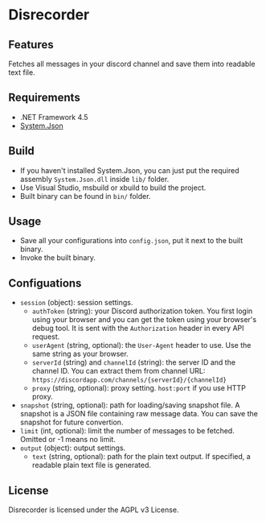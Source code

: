 ﻿# Disrecorder

## Features

Fetches all messages in your discord channel and save them into readable text file.

## Requirements

* .NET Framework 4.5
* [System.Json](https://www.nuget.org/packages/System.Json/)

## Build

* If you haven't installed System.Json, you can just put the required assembly `System.Json.dll` inside `lib/` folder.
* Use Visual Studio, msbuild or xbuild to build the project.
* Built binary can be found in `bin/` folder.

## Usage

* Save all your configurations into `config.json`, put it next to the built binary.
* Invoke the built binary.

## Configuations

* `session` (object): session settings.
  * `authToken` (string): your Discord authorization token.
    You first login using your browser and you can get the token using your browser's debug tool.
    It is sent with the `Authorization` header in every API request.
  * `userAgent` (string, optional): the `User-Agent` header to use.
    Use the same string as your browser.
  * `serverId` (string) and `channelId` (string): the server ID and the channel ID.
    You can extract them from channel URL: `https://discordapp.com/channels/{serverId}/{channelId}`
  * `proxy` (string, optional): proxy setting.
    `host:port` if you use HTTP proxy.
* `snapshot` (string, optional): path for loading/saving snapshot file.
  A snapshot is a JSON file containing raw message data.
  You can save the snapshot for future convertion.
* `limit` (int, optional): limit the number of messages to be fetched.
  Omitted or -1 means no limit.
* `output` (object): output settings.
  * `text` (string, optional): path for the plain text output.
    If specified, a readable plain text file is generated.

## License

Disrecorder is licensed under the AGPL v3 License.
